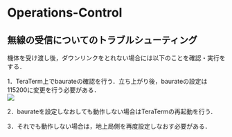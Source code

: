 # Operations-Control
## 無線の受信についてのトラブルシューティング
機体を受け渡し後，ダウンリンクをとれない場合には以下のことを確認・実行をする．

1．TeraTerm上でbaurateの確認を行う．立ち上がり後，baurateの設定は115200に変更を行う必要がある．  
![]("C:\Users\neutr\OneDrive\デスクトップ\images\baurate_setting1.png")

2．baurateを設定しなおしても動作しない場合はTeraTermの再起動を行う．  

3．それでも動作しない場合は，地上局側を再度設定しなおす必要がある．
